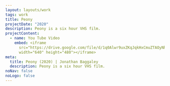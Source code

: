 ```yaml
---
layout: layouts/work
tags: work
title: Peony
projectDate: "2020"
description: Peony is a six hour VHS film.
projectContent:
  - name: You Tube Video
    embed: <iframe
      src="https://drive.google.com/file/d/1q0Alwr9uxZKqJqkHxCmuZTAOyNhnePw7/preview"
      width="640" height="480"></iframe>
meta:
  title: Peony (2020) | Jonathan Baggaley
  description: Peony is a six hour VHS film.
noNav: false
noLogo: false
---
```

